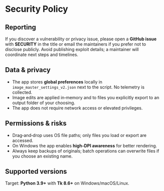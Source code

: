 # Security Policy

## Reporting

If you discover a vulnerability or privacy issue, please open a **GitHub issue** with **SECURITY** in the title or email the maintainers if you prefer not to disclose publicly. Avoid publishing exploit details; a maintainer will coordinate next steps and timelines.

## Data & privacy

- The app stores **global preferences** locally in `image_master_settings_v2.json` next to the script. No telemetry is collected.
- Image edits are applied in‑memory and to files you explicitly export to an output folder of your choosing.
- The app does not require network access or elevated privileges.

## Permissions & risks

- Drag‑and‑drop uses OS file paths; only files you load or export are accessed.
- On Windows the app enables **high‑DPI awareness** for better rendering.
- Always keep backups of originals; batch operations can overwrite files if you choose an existing name.

## Supported versions

Target: **Python 3.9+** with **Tk 8.6+** on Windows/macOS/Linux.

